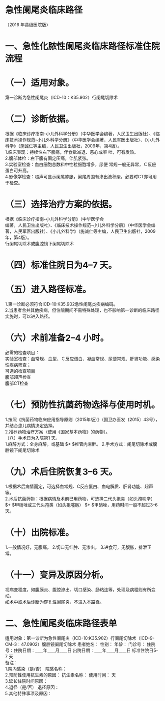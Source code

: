 # 急性阑尾炎临床路径  
（2016 年县级医院版）  
# 一、急性化脓性阑尾炎临床路径标准住院流程  
# （一）适用对象。  
第一诊断为急性阑尾炎（ICD-10：K35.902）行阑尾切除术  
# （二）诊断依据。  
根据《临床诊疗指南-小儿外科学分册》（中华医学会编著，人民卫生出版社）、《临床技术操作规范-小儿外科学分册》（中华医学会编著，人民军医出版社）、《小儿外科学》（施诚仁等主编，人民卫生出版社，2009年，第4版）。  
1.临床表现：持续性右下腹痛，伴食欲减退、恶心或呕 吐，可有发热。  
2.腹部体检：右下腹有固定压痛，伴肌紧张。  
3.实验室检查：血白细胞总数和中性粒细胞增多，尿便 常规一般无异常，Ｃ反应蛋白可升高。  
4.影像学检查：超声可显示阑尾肿胀，阑尾周围有渗出液积聚。必要时CT亦可用于检查。  
# （三）选择治疗方案的依据。  
根据《临床诊疗指南-小儿外科学分册》（中华医学会  
编著，人民卫生出版社）、《临床技术操作规范-小儿外科学分册》（中华医学会编著，人民军医出版社）、《小儿外科学》（施诚仁等主编，人民卫生出版社，2009年，第4版）。  
行阑尾切除术或腹腔镜下阑尾切除术  
# （四）标准住院日为4–7 天。  
# （五）进入路径标准。  
1.第一诊断必须符合ICD-10:K35.902急性阑尾炎疾病编码。  
2.当患者合并其他疾病，但住院期间不需特殊处理，也不影响第一诊断的临床路径实施时，可以进入路径。  
# （六）术前准备2–4 小时。  
必需的检查项目：  
实验室检查：血常规、血型、Ｃ反应蛋白、凝血常规、尿便常规、肝肾功能、感染性疾病筛查；  
可选的检查项目  
腹部超声检查  
腹部CT检查  
# （七）预防性抗菌药物选择与使用时机。  
1.按照《抗菌药物临床应用指导原则（2015年版）》（国卫办医发〔2015〕43号），并结合患儿病情决定选择。  
2.推荐药物治疗方案（使用《国家基本药物》的药物）。  
（八）手术日为入院第1 天。  
1.麻醉方式：全身麻醉，或基础 $+ $椎管内麻醉。 2.手术方式：阑尾切除术或腹腔镜下阑尾切除术  
# （九）术后住院恢复3–6 天。  
1.根据术后病情而定，可选择血常规、C反应蛋白、血电解质、肝肾功能、超声等。  
2.术后抗菌药物：根据病情及术前已用药物，可选择二代头孢类（如头孢呋辛） $+ $甲硝唑或三代头孢类（如头孢噻肟） $+ $甲硝唑，用药时间一般不超过3–6天。  
# （十）出院标准。  
1.一般情况好，无腹痛。 2.切口无红肿、无渗出。 3.进食可，无腹胀，排泄正常。  
# （十一）变异及原因分析。  
视病变程度，如腹膜炎、腹腔渗出、切口感染、肠粘连等，处理及病程则有所变动。  
如术中或术后诊断为穿孔性阑尾炎，不进入本路径。  
# 二、急性阑尾炎临床路径表单  
适用对象：第一诊断为急性阑尾炎（ICD-10:K35.902）行阑尾切除术（ICD-9-CM-3：47.0902）腹腔镜阑尾切除术 患者姓名：             性别：     年龄：     门诊号：      住院号：住院日期：____年____月____日  出院日期：____年____月____日  标准住院日5-7 天  
备注：  
1.院内感染（是/否）       院感名称：  
2.预防性使用抗生素的原因：                抗生素名称：         使用时间：   天  
3.延长住院时间原因：  
4.退径（是/否）     退径原因：                                      
5.其他特殊事项及原因：  